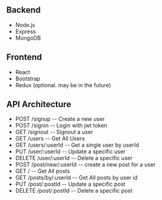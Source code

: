 ## Backend
* Node.js
* Express
* MongoDB


## Frontend
* React
* Bootstrap
* Redux (optional. may be in the future)


## API Architecture

* POST /signup -- Create a new user
* POST /signin -- Login with jwt token
* GET /signout -- Signout a user
* GET /users -- Get All Users
* GET /users/:userId -- Get a single user by userId
* PUT /user/:userId -- Update a specific user
* DELETE /user/:userId -- Delete a specific user
* POST /post/new/:userId -- create a new post for a user
* GET / -- Get All posts
* GET /posts/by/:userId -- Get All posts by user id
* PUT /post/:postId -- Update a specific post
* DELETE /post/:postId -- Delete a specific post

